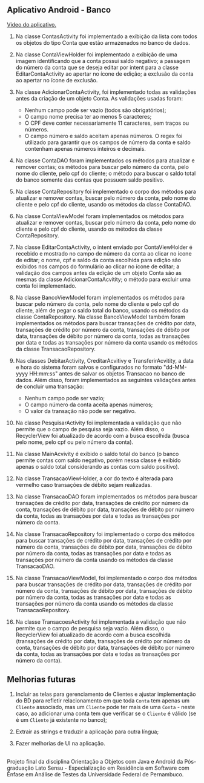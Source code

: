 ## Aplicativo Android - Banco

[Video do aplicativo.](https://drive.google.com/file/d/1o7o-mxL_64tCoN-cbeirSU6s-DXe6AKM/view?usp=sharing)

1. Na classe ContasActivity foi implementado a exibição da lista com todos os objetos do tipo Conta que estão armazenados no banco de dados.

2. Na classe ContaViewHolder foi implementado a exibição de uma imagem identificando que a conta possui saldo negativo; a passagem do número da conta que se deseja editar por intent para a classe EditarContaActivity ao apertar no ícone de edição; a exclusão da conta ao apertar no ícone de exclusão.

3. Na classe AdicionarContaActivity, foi implementado todas as validações antes da criação de um objeto Conta. As validações usadas foram:
    - Nenhum campo pode ser vazio (todos são obrigatórios);
    - O campo nome precisa ter ao menos 5 caracteres;
    - O CPF deve conter necessariamente 11 caracteres, sem traços ou números.
    - O campo número e saldo aceitam apenas números. O regex foi utilizado para garantir que os campos de número da conta e saldo contenham apenas números inteiros e decimais.

4. Na classe ContaDAO foram implementados os métodos para atualizar e remover contas; os métodos para buscar pelo número da conta, pelo nome do cliente, pelo
cpf do cliente; o método para buscar o saldo total do banco somente das contas que possuem saldo positivo.

5. Na classe ContaRepository foi implementado o corpo dos métodos para atualizar e remover contas, buscar pelo número da conta, pelo nome do cliente e pelo cpf do cliente, usando os métodos da classe ContaDAO.

6. Na classe ContaViewModel foram implementados os métodos para atualizar e remover contas, buscar pelo número da conta, pelo nome do cliente e pelo cpf do
cliente, usando os métodos da classe ContaRepository.

7. Na classe EditarContaActivity, o intent enviado por ContaViewHolder é recebido e mostrado no campo de número da conta ao clicar no ícone de editar; o nome, cpf e saldo da conta escolhida para edição são exibidos nos campos do formulário ao clicar no ícone de editar; a validação dos campos antes da edição de um objeto Conta são as mesmas da classe AdicionarContaAcvitity; o método para excluir uma conta foi implementado.

8. Na classe BancoViewModel foram implementados os métodos para buscar pelo número da conta, pelo nome do cliente e pelo cpf do cliente, além de pegar o saldo total do banco, usando os métodos da classe ContaRepository. Na classe BancoViewModel também foram implementados os métodos para buscar transações de crédito por data, transações de crédito por número da conta, transações de débito por data, transações de débito por número da conta, todas as transações por data e todas as transações por número da conta usando os métodos da classe TransacaoRepository.

9. Nas classes DebitarActivity, CreditarAcvitivy e TransferirAcvitity, a data e hora do sistema foram salvos e configurados no formato "dd-MM-yyyy HH:mm:ss" antes de salvar os objetos Transacao no banco de dados. Além disso, foram implementados as seguintes validações antes de concluir uma transação:
    - Nenhum campo pode ser vazio;
    - O campo número da conta aceita apenas números;
    - O valor da transação não pode ser negativo. 

10. Na classe PesquisarActivity foi implementada a validação que não permite que o campo de pesquisa seja vazio. Além disso, o RecyclerView foi atualizado de acordo com a busca escolhida (busca pelo nome, pelo cpf ou pelo número da conta).

11. Na classe MainAcvivity é exibido o saldo total do banco (o banco permite contas com saldo negativo, porém nessa classe é exibido apenas o saldo total
considerando as contas com saldo positivo).

12. Na classe TransacaoViewHolder, a cor do texto é alterada para vermelho caso transações de débito sejam realizadas.

13. Na classe TransacaoDAO foram implementados os métodos para buscar transações de crédito por data, transações de crédito por número da conta, transações de débito por data, transações de débito por número da conta, todas as transações por data e todas as transações por número da conta.

13. Na classe TransacaoRepository foi implementado o corpo dos métodos para buscar transações de crédito por data, transações de crédito por número da conta, transações de débito por data, transações de débito por número da conta, todas as transações por data e todas as transações por número da conta usando os métodos
da classe TransacaoDAO.

14. Na classe TransacaoViewModel, foi implementado o corpo dos métodos para buscar transações de crédito por data, transações de crédito por número da conta, transações de débito por data, transações de débito por número da conta, todas as transações por data e todas as transações por número da conta usando os métodos da classe TransacaoRepository.

15. Na classe TransacoesActivity foi implementada a validação que não permite que o campo de pesquisa seja vazio. Além disso, o RecyclerView foi atualizado de acordo com a busca escolhida (transações de crédito por data, transações de crédito por número da conta, transações de débito por data, transações de débito por número da conta, todas as transações por data e todas as transações por número da conta).

## Melhorias futuras

1. Incluir as telas para gerenciamento de Clientes e ajustar implementação do BD para refletir relacionamento em que toda `Conta` tem apenas um `Cliente` associado, mas um `Cliente` pode ter mais de uma `Conta` - neste caso, ao adicionar uma conta tem que verificar se o `Cliente` é válido (se é um `Cliente` já existente no banco);

2. Extrair as strings e traduzir a aplicação para outra língua;

3. Fazer melhorias de UI na aplicação.

<br>
Projeto final da disciplina Orientação a Objetos com Java e Android da Pós-graduação Lato Sensu - Especialização em Residência em Software com Ênfase em Análise de Testes da Universidade Federal de Pernambuco.
